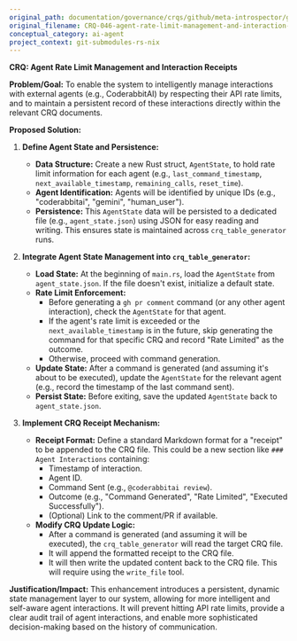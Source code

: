 ```yaml
---
original_path: documentation/governance/crqs/github/meta-introspector/git-submodules-rs-nix/docs/crq_standardized/CRQ-046-agent-rate-limit-management-and-interaction-receipts.md
original_filename: CRQ-046-agent-rate-limit-management-and-interaction-receipts.md
conceptual_category: ai-agent
project_context: git-submodules-rs-nix
---
```


**CRQ: Agent Rate Limit Management and Interaction Receipts**

**Problem/Goal:**
To enable the system to intelligently manage interactions with external agents (e.g., CoderabbitAI) by respecting their API rate limits, and to maintain a persistent record of these interactions directly within the relevant CRQ documents.

**Proposed Solution:**

1.  **Define Agent State and Persistence:**
    *   **Data Structure:** Create a new Rust struct, `AgentState`, to hold rate limit information for each agent (e.g., `last_command_timestamp`, `next_available_timestamp`, `remaining_calls`, `reset_time`).
    *   **Agent Identification:** Agents will be identified by unique IDs (e.g., "coderabbitai", "gemini", "human_user").
    *   **Persistence:** This `AgentState` data will be persisted to a dedicated file (e.g., `agent_state.json`) using JSON for easy reading and writing. This ensures state is maintained across `crq_table_generator` runs.

2.  **Integrate Agent State Management into `crq_table_generator`:**
    *   **Load State:** At the beginning of `main.rs`, load the `AgentState` from `agent_state.json`. If the file doesn't exist, initialize a default state.
    *   **Rate Limit Enforcement:**
        *   Before generating a `gh pr comment` command (or any other agent interaction), check the `AgentState` for that agent.
        *   If the agent's rate limit is exceeded or the `next_available_timestamp` is in the future, skip generating the command for that specific CRQ and record "Rate Limited" as the outcome.
        *   Otherwise, proceed with command generation.
    *   **Update State:** After a command is generated (and assuming it's about to be executed), update the `AgentState` for the relevant agent (e.g., record the timestamp of the last command sent).
    *   **Persist State:** Before exiting, save the updated `AgentState` back to `agent_state.json`.

3.  **Implement CRQ Receipt Mechanism:**
    *   **Receipt Format:** Define a standard Markdown format for a "receipt" to be appended to the CRQ file. This could be a new section like `### Agent Interactions` containing:
        *   Timestamp of interaction.
        *   Agent ID.
        *   Command Sent (e.g., `@coderabbitai review`).
        *   Outcome (e.g., "Command Generated", "Rate Limited", "Executed Successfully").
        *   (Optional) Link to the comment/PR if available.
    *   **Modify CRQ Update Logic:**
        *   After a command is generated (and assuming it will be executed), the `crq_table_generator` will read the target CRQ file.
        *   It will append the formatted receipt to the CRQ file.
        *   It will then write the updated content back to the CRQ file. This will require using the `write_file` tool.

**Justification/Impact:**
This enhancement introduces a persistent, dynamic state management layer to our system, allowing for more intelligent and self-aware agent interactions. It will prevent hitting API rate limits, provide a clear audit trail of agent interactions, and enable more sophisticated decision-making based on the history of communication.